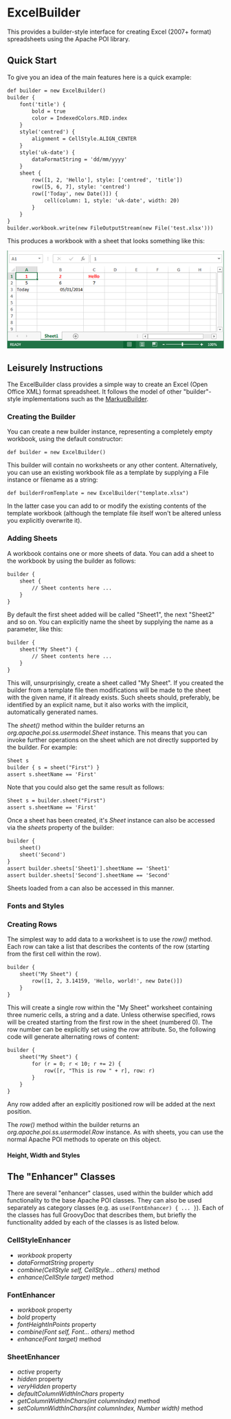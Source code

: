# ExcelBuilder

This provides a builder-style interface for creating Excel (2007+ format) spreadsheets using the Apache POI library.

## Quick Start

To give you an idea of the main features here is a quick example:

    def builder = new ExcelBuilder()
    builder {
        font('title') {
            bold = true
            color = IndexedColors.RED.index
        }
        style('centred') {
            alignment = CellStyle.ALIGN_CENTER
        }
        style('uk-date') {
            dataFormatString = 'dd/mm/yyyy'
        }
        sheet {
            row([1, 2, 'Hello'], style: ['centred', 'title'])
            row([5, 6, 7], style: 'centred')
            row(['Today', new Date()]) {
                cell(column: 1, style: 'uk-date', width: 20)
            }
        }
    }
    builder.workbook.write(new FileOutputStream(new File('test.xlsx')))

This produces a workbook with a sheet that looks something like this:

![Screenshot of resulting spreadsheet](test-screenshot.png "Screenshot")

## Leisurely Instructions

The ExcelBuilder class provides a simple way to create an Excel (Open Office XML) format
spreadsheet. It follows the model of other "builder"-style implementations such as
the [MarkupBuilder](http://groovy.codehaus.org/Creating+XML+using+Groovy's+MarkupBuilder).

### Creating the Builder

You can create a new builder instance, representing a completely empty workbook,
using the default constructor:

    def builder = new ExcelBuilder()

This builder will contain no worksheets or any other content. Alternatively, you can use an
existing workbook file as a template by supplying a File instance or filename as a string:

    def builderFromTemplate = new ExcelBuilder("template.xlsx")

In the latter case you can add to or modify the existing contents of the template workbook
(although the template file itself won't be altered unless you explicitly overwrite it).

### Adding Sheets

A workbook contains one or more sheets of data. You can add a sheet to the workbook by
using the builder as follows:

    builder {
        sheet {
            // Sheet contents here ...
        }
    }
 
By default the first sheet added will be called "Sheet1", the next "Sheet2" and so on.
You can explicitly name the sheet by supplying the name as a parameter, like this:
 
    builder {
        sheet("My Sheet") {
            // Sheet contents here ...
        }
    }
 
This will, unsurprisingly, create a sheet called "My Sheet". If you created the builder from
a template file then modifications will be made to the sheet with the given name, if it already
exists. Such sheets should, preferably, be identified by an explicit name, but it also works
with the implicit, automatically generated names.

The _sheet()_ method within the builder returns an _org.apache.poi.ss.usermodel.Sheet_ instance.
This means that you can invoke further operations on the sheet which are not directly
supported by the builder. For example:

    Sheet s
    builder { s = sheet("First") }
    assert s.sheetName == 'First'

Note that you could also get the same result as follows:

    Sheet s = builder.sheet("First")
    assert s.sheetName == 'First'

Once a sheet has been created, it's _Sheet_ instance can also be accessed via the _sheets_
property of the builder:

    builder {
        sheet()
        sheet('Second')
    }
    assert builder.sheets['Sheet1'].sheetName == 'Sheet1'
    assert builder.sheets['Second'].sheetName == 'Second'

Sheets loaded from a can also be accessed in this manner.

### Fonts and Styles

### Creating Rows

The simplest way to add data to a worksheet is to use the _row()_ method. Each row can
take a list that describes the contents of the row (starting from the first cell within
the row).

    builder {
        sheet("My Sheet") {
            row([1, 2, 3.14159, 'Hello, world!', new Date()])
        }
    }

This will create a single row within the "My Sheet" worksheet containing three numeric
cells, a string and a date. Unless otherwise specified, rows will be created starting
from the first row in the sheet (numbered 0). The row number can be explicitly set using
the _row_ attribute. So, the following code will generate alternating rows of content:

    builder {
        sheet("My Sheet") {
            for (r = 0; r < 10; r += 2) {
                row([r, "This is row " + r], row: r)
            }
        }
    }
    
Any row added after an explicitly positioned row will be added at the next position.

The _row()_ method within the builder returns an _org.apache.poi.ss.usermodel.Row_ instance.
As with sheets, you can use the normal Apache POI methods to operate on this object.

#### Height, Width and Styles

## The "Enhancer" Classes

There are several "enhancer" classes, used within the builder which add functionality
to the base Apache POI classes. They can also be used separately as category classes
(e.g. as `use(FontEnhancer) { ... }`). Each of the classes has full GroovyDoc that
describes them, but briefly the functionality added by each of the classes is
as listed below.

### CellStyleEnhancer

* _workbook_ property  
* _dataFormatString_ property  
* _combine(CellStyle self, CellStyle... others)_ method  
* _enhance(CellStyle target)_ method

### FontEnhancer

* _workbook_ property
* _bold_ property
* _fontHeightInPoints_ property
* _combine(Font self, Font... others)_ method
* _enhance(Font target)_ method

### SheetEnhancer

* _active_ property
* _hidden_ property
* _veryHidden_ property
* _defaultColumnWidthInChars_ property
* _getColumnWidthInChars(int columnIndex)_ method
* _setColumnWidthInChars(int columnIndex, Number width)_ method



